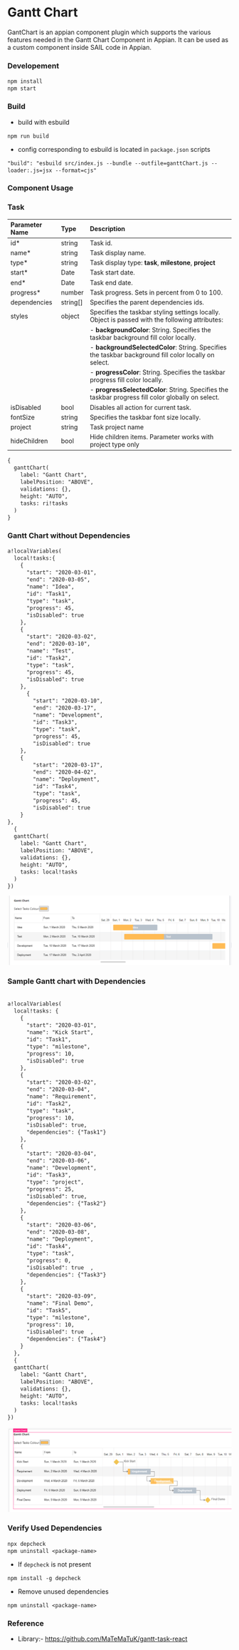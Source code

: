 # Gantt Chart
GantChart is an appian component plugin which supports the various features needed in the Gantt Chart Component in Appian. It can be used as a custom component inside SAIL code in Appian.

### Developement
```
npm install
npm start
```

### Build
- build with esbuild
```
npm run build
```
- config corresponding to esbuild is located in `package.json` scripts
```
"build": "esbuild src/index.js --bundle --outfile=ganttChart.js --loader:.js=jsx --format=cjs"
```
### Component Usage

### Task

| Parameter Name | Type     | Description                                                                                           |
| :------------- | :------- | :---------------------------------------------------------------------------------------------------- |
| id\*           | string   | Task id.                                                                                              |
| name\*         | string   | Task display name.                                                                                    |
| type\*         | string   | Task display type: **task**, **milestone**, **project**                                               |
| start\*        | Date     | Task start date.                                                                                      |
| end\*          | Date     | Task end date.                                                                                        |
| progress\*     | number   | Task progress. Sets in percent from 0 to 100.                                                         |
| dependencies   | string[] | Specifies the parent dependencies ids.                                                                |
| styles         | object   | Specifies the taskbar styling settings locally. Object is passed with the following attributes:       |
|                |          | - **backgroundColor**: String. Specifies the taskbar background fill color locally.                   |
|                |          | - **backgroundSelectedColor**: String. Specifies the taskbar background fill color locally on select. |
|                |          | - **progressColor**: String. Specifies the taskbar progress fill color locally.                       |
|                |          | - **progressSelectedColor**: String. Specifies the taskbar progress fill color globally on select.    |
| isDisabled     | bool     | Disables all action for current task.                                                                 |
| fontSize       | string   | Specifies the taskbar font size locally.                                                              |
| project        | string   | Task project name                                                                                     |
| hideChildren   | bool     | Hide children items. Parameter works with project type only                                           |
```
{
  ganttChart(
    label: "Gantt Chart",
    labelPosition: "ABOVE",
    validations: {},
    height: "AUTO",
    tasks: ri!tasks
  )
}
```

### Gantt Chart without Dependencies
```
a!localVariables(
  local!tasks:{
    {
      "start": "2020-03-01",
      "end": "2020-03-05",
      "name": "Idea",
      "id": "Task1",
      "type": "task",
      "progress": 45,
      "isDisabled": true
    },
    {
      "start": "2020-03-02",
      "end": "2020-03-10",
      "name": "Test",
      "id": "Task2",
      "type": "task",
      "progress": 45,
      "isDisabled": true    
    },
      {
        "start": "2020-03-10",
        "end": "2020-03-17",
        "name": "Development",
        "id": "Task3",
        "type": "task",
        "progress": 45,
        "isDisabled": true    
    },
    {
        "start": "2020-03-17",
        "end": "2020-04-02",
        "name": "Deployment",
        "id": "Task4",
        "type": "task",
        "progress": 45,
        "isDisabled": true    
    }
},
  {
  ganttChart(
    label: "Gantt Chart",
    labelPosition: "ABOVE",
    validations: {},
    height: "AUTO",
    tasks: local!tasks
  )
})

```
![alt text](images/sample%202.png "Gantt chart without Dependencies")
### Sample Gantt chart with Dependencies
```

a!localVariables(
  local!tasks: {
    {
      "start": "2020-03-01",
      "name": "Kick Start",
      "id": "Task1",
      "type": "milestone",
      "progress": 10,
      "isDisabled": true    
    },
    {
      "start": "2020-03-02",
      "end": "2020-03-04",
      "name": "Requirement",
      "id": "Task2",
      "type": "task",
      "progress": 10,
      "isDisabled": true,
      "dependencies": {"Task1"}
    },
    {
      "start": "2020-03-04",
      "end": "2020-03-06",
      "name": "Development",
      "id": "Task3",
      "type": "project",
      "progress": 25,
      "isDisabled": true,
      "dependencies": {"Task2"}
    },
    {
      "start": "2020-03-06",
      "end": "2020-03-08",
      "name": "Deployment",
      "id": "Task4",
      "type": "task",
      "progress": 0,
      "isDisabled": true  ,
      "dependencies": {"Task3"}
    },
    {
      "start": "2020-03-09",
      "name": "Final Demo",
      "id": "Task5",
      "type": "milestone",
      "progress": 10,
      "isDisabled": true  ,
      "dependencies": {"Task4"}
    }
  },
  {
  ganttChart(
    label: "Gantt Chart",
    labelPosition: "ABOVE",
    validations: {},
    height: "AUTO",
    tasks: local!tasks
  )
})
```
![alt text](images/sample%201.png "Gantt chart with Dependencies")
### Verify Used Dependencies
```
npx depcheck
npm uninstall <package-name>
```
- If `depcheck` is not present
```
npm install -g depcheck
```
- Remove unused dependencies
```
npm uninstall <package-name>
```
### Reference
- Library:- https://github.com/MaTeMaTuK/gantt-task-react